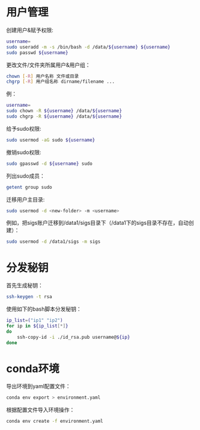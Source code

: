 # 用户管理
创建用户&赋予权限:
```bash
username=
sudo useradd -m -s /bin/bash -d /data/${username} ${username}
sudo passwd ${username}
```

更改文件/文件夹所属用户&用户组：
```bash
chown [-R] 用户名称 文件或目录
chgrp [-R] 用户组名称 dirname/filename ...
```
例：
```bash
username=
sudo chown -R ${username} /data/${username}
sudo chgrp -R ${username} /data/${username}
```

给予sudo权限:
```bash
sudo usermod -aG sudo ${username}
```

撤销sudo权限:
```bash
sudo gpasswd -d ${username} sudo
```

列出sudo成员：
```bash
getent group sudo
```

迁移用户主目录:
```bash
sudo usermod -d <new-folder> -m <username>
```
例如，把sigs账户迁移到/data1/sigs目录下（/data1下的sigs目录不存在，自动创建）：
```bash
sudo usermod -d /data1/sigs -m sigs
```



# 分发秘钥
首先生成秘钥：
```bash
ssh-keygen -t rsa
```
使用如下的bash脚本分发秘钥：
```bash
ip_list=("ip1" "ip2")
for ip in ${ip_list[*]}
do
    ssh-copy-id -i ./id_rsa.pub username@${ip}
done
```

# conda环境
导出环境到yaml配置文件：
```bash
conda env export > environment.yaml
```

根据配置文件导入环境操作：
```bash
conda env create -f environment.yaml
```
